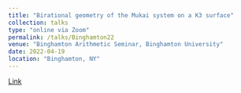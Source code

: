 ```yaml
---
title: "Birational geometry of the Mukai system on a K3 surface"
collection: talks
type: "online via Zoom"
permalink: /talks/Binghamton22
venue: "Binghamton Arithmetic Seminar, Binghamton University"
date: 2022-04-19
location: "Binghamton, NY"
---
```


[Link](https://researchseminars.org/seminar/BinghamtonArithmeticSeminar)
